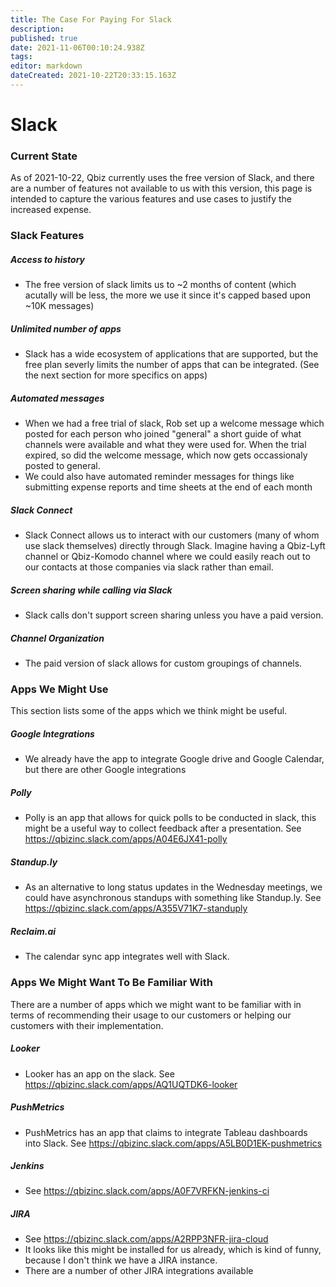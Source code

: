 ```yaml
---
title: The Case For Paying For Slack
description: 
published: true
date: 2021-11-06T00:10:24.938Z
tags: 
editor: markdown
dateCreated: 2021-10-22T20:33:15.163Z
---
```


# Slack
### Current State
As of 2021-10-22, Qbiz currently uses the free version of Slack,  and there are a number of features not available to us with this version, this page is intended to capture the various features and use cases to justify the increased expense.

### Slack Features

##### Access to history 
  - The free version of slack limits us to ~2 months of content (which acutally will be less, the more we use it since it's capped based upon ~10K messages)

##### Unlimited number of apps 
  - Slack has a wide ecosystem of applications that are supported, but the free plan severly limits the number of apps that can be integrated.  (See the next section for more specifics on apps)

##### Automated messages 
  - When we had a free trial of slack, Rob set up a welcome message which posted for each person who joined "general" a short guide of what channels were available and what they were used for.  When the trial expired, so did the welcome message, which now gets occassionaly posted to general.
  - We could also have automated reminder messages for things like submitting expense reports and time sheets at the end of each month

##### Slack Connect
  - Slack Connect allows us to interact with our customers (many of whom use slack themselves) directly through Slack.  Imagine having a Qbiz-Lyft channel or Qbiz-Komodo channel where we could easily reach out to our contacts at those companies via slack rather than email.

##### Screen sharing while calling via Slack
  - Slack calls don't support screen sharing unless you have a paid version.

##### Channel Organization
  - The paid version of slack allows for custom groupings of channels.

### Apps We Might Use
This section lists some of the apps which we think might be useful.
##### Google Integrations
  - We already have the app to integrate Google drive and Google Calendar, but there are other Google integrations

##### Polly
  - Polly is an app that allows for quick polls to be conducted in slack, this might be a useful way to collect feedback after a presentation.  See https://qbizinc.slack.com/apps/A04E6JX41-polly
  
##### Standup.ly
  - As an alternative to long status updates in the Wednesday meetings, we could have asynchronous standups with something like Standup.ly.  See https://qbizinc.slack.com/apps/A355V71K7-standuply
  
##### Reclaim.ai
  - The calendar sync app integrates well with Slack.


### Apps We Might Want To Be Familiar With
There are a number of apps which we might want to be familiar with in terms of recommending their usage to our customers or helping our customers with their implementation.  

##### Looker
  - Looker has an app on the slack. See https://qbizinc.slack.com/apps/AQ1UQTDK6-looker

##### PushMetrics
  - PushMetrics has an app that claims to integrate Tableau dashboards into Slack.  See https://qbizinc.slack.com/apps/A5LB0D1EK-pushmetrics
  
##### Jenkins
  - See https://qbizinc.slack.com/apps/A0F7VRFKN-jenkins-ci

##### JIRA
  - See https://qbizinc.slack.com/apps/A2RPP3NFR-jira-cloud
  - It looks like this might be installed for us already, which is kind of funny, because I don't think we have a JIRA instance.
  - There are a number of other JIRA integrations available
